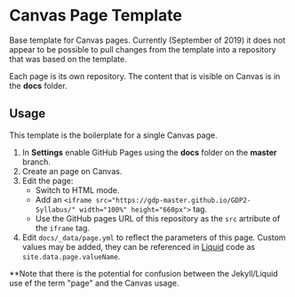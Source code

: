 # Canvas Page Template

Base template for Canvas pages. Currently (September of 2019) it does not appear to be possible to pull changes from the template into a repository that was based on the template.

Each page is its own repository. The content that is visible on Canvas is in the **docs** folder.

## Usage

This template is the boilerplate for a single Canvas page.

1. In **Settings** enable GitHub Pages using the **docs** folder on the **master** branch.
1. Create an page on Canvas.
1. Edit the page:
   - Switch to HTML mode.
   - Add an ```<iframe src="https://gdp-master.github.io/GDP2-Syllabus/" width="100%" height="660px">``` tag.
   - Use the GitHub pages URL of this repository as the ```src``` artribute of the ```iframe``` tag.
1. Edit ```docs/_data/page.yml``` to reflect the parameters of this page. Custom values may be added, they can be referenced in [Liquid][] code as ```site.data.page.valueName```.

**Note that there is the potential for confusion between the Jekyll/Liquid use ef the term "page" and the Canvas usage.

[liquid]: <https://shopify.github.io/liquid/>
